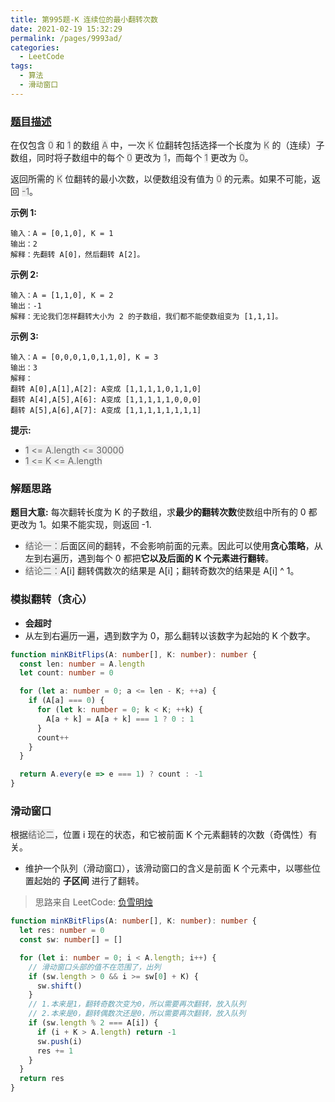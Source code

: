 ```yaml
---
title: 第995题-K 连续位的最小翻转次数
date: 2021-02-19 15:32:29
permalink: /pages/9993ad/
categories:
  - LeetCode
tags:
  - 算法
  - 滑动窗口
---
```


### [题目描述](https://leetcode-cn.com/problems/minimum-number-of-k-consecutive-bit-flips/)

在仅包含 <span style="background: #eee; color: #666;">0</span> 和 <span style="background: #eee; color: #666;">1</span> 的数组 <span style="background: #eee; color: #666;">A</span> 中，一次 <span style="background: #eee; color: #666;">K</span> 位翻转包括选择一个长度为 <span style="background: #eee; color: #666;">K</span> 的（连续）子数组，同时将子数组中的每个 <span style="background: #eee; color: #666;">0</span> 更改为 <span style="background: #eee; color: #666;">1</span>，而每个 <span style="background: #eee; color: #666;">1</span> 更改为 <span style="background: #eee; color: #666;">0</span>。

返回所需的 <span style="background: #eee; color: #666;">K</span> 位翻转的最小次数，以便数组没有值为 <span style="background: #eee; color: #666;">0</span> 的元素。如果不可能，返回 <span style="background: #eee; color: #666;">-1</span>。

<!-- more -->

**示例 1:**

```
输入：A = [0,1,0], K = 1
输出：2
解释：先翻转 A[0]，然后翻转 A[2]。
```

**示例 2:**

```
输入：A = [1,1,0], K = 2
输出：-1
解释：无论我们怎样翻转大小为 2 的子数组，我们都不能使数组变为 [1,1,1]。
```

**示例 3:**

```
输入：A = [0,0,0,1,0,1,1,0], K = 3
输出：3
解释：
翻转 A[0],A[1],A[2]: A变成 [1,1,1,1,0,1,1,0]
翻转 A[4],A[5],A[6]: A变成 [1,1,1,1,1,0,0,0]
翻转 A[5],A[6],A[7]: A变成 [1,1,1,1,1,1,1,1]
```

**提示:**

- <span style="background: #eee; color: #666;">1 <= A.length <= 30000</span>
- <span style="background: #eee; color: #666;">1 <= K <= A.length</span>

### 解题思路

**题目大意:** 每次翻转长度为 K 的子数组，求**最少的翻转次数**使数组中所有的 0 都更改为 1。如果不能实现，则返回 -1.

- <span style="background: #eee; color: #666;">结论一：</span>后面区间的翻转，不会影响前面的元素。因此可以使用**贪心策略**，从左到右遍历，遇到每个 0 都把**它以及后面的 K 个元素进行翻转**。
- <span style="background: #eee; color: #666;">结论二：</span>A[i] 翻转偶数次的结果是 A[i]；翻转奇数次的结果是 A[i] ^ 1。

### 模拟翻转（贪心）

- **会超时**
- 从左到右遍历一遍，遇到数字为 0，那么翻转以该数字为起始的 K 个数字。

```TypeScript
function minKBitFlips(A: number[], K: number): number {
  const len: number = A.length
  let count: number = 0

  for (let a: number = 0; a <= len - K; ++a) {
    if (A[a] === 0) {
      for (let k: number = 0; k < K; ++k) {
        A[a + k] = A[a + k] === 1 ? 0 : 1
      }
      count++
    }
  }

  return A.every(e => e === 1) ? count : -1
}
```

### 滑动窗口

根据<span style="background: #eee; color: #666;">结论二</span>，位置 i 现在的状态，和它被前面 K 个元素翻转的次数（奇偶性）有关。

- 维护一个队列（滑动窗口），该滑动窗口的含义是前面 K 个元素中，以哪些位置起始的 **子区间** 进行了翻转。

> 思路来自 LeetCode: [负雪明烛](https://leetcode-cn.com/problems/minimum-number-of-k-consecutive-bit-flips/solution/hua-dong-chuang-kou-shi-ben-ti-zui-rong-z403l/)

```TypeScript
function minKBitFlips(A: number[], K: number): number {
  let res: number = 0
  const sw: number[] = []

  for (let i: number = 0; i < A.length; i++) {
    // 滑动窗口头部的值不在范围了，出列
    if (sw.length > 0 && i >= sw[0] + K) {
      sw.shift()
    }
    // 1.本来是1，翻转奇数次变为0，所以需要再次翻转，放入队列
    // 2.本来是0，翻转偶数次还是0，所以需要再次翻转，放入队列
    if (sw.length % 2 === A[i]) {
      if (i + K > A.length) return -1
      sw.push(i)
      res += 1
    }
  }
  return res
}
```
